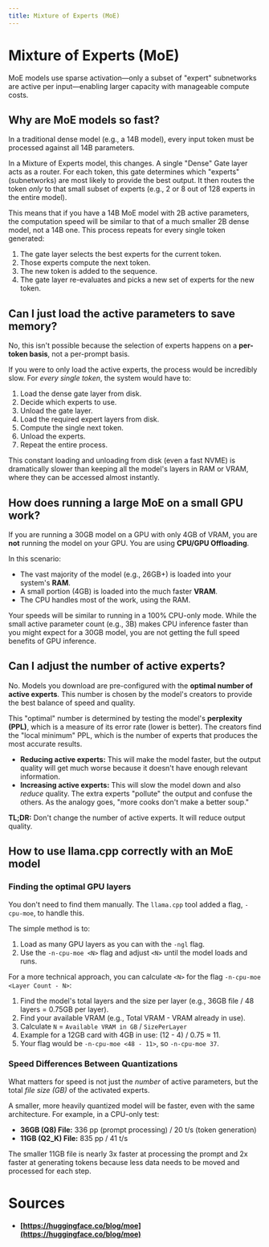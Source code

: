 ```yaml
---
title: Mixture of Experts (MoE)
---
```


# Mixture of Experts (MoE)

MoE models use sparse activation—only a subset of "expert" subnetworks are active per input—enabling larger capacity with manageable compute costs.

## Why are MoE models so fast?

In a traditional dense model (e.g., a 14B model), every input token must be processed against all 14B parameters.

In a Mixture of Experts model, this changes. A single "Dense" Gate layer acts as a router. For each token, this gate determines which "experts" (subnetworks) are most likely to provide the best output. It then routes the token *only* to that small subset of experts (e.g., 2 or 8 out of 128 experts in the entire model).

This means that if you have a 14B MoE model with 2B active parameters, the computation speed will be similar to that of a much smaller 2B dense model, not a 14B one. This process repeats for every single token generated:

1.  The gate layer selects the best experts for the current token.
2.  Those experts compute the next token.
3.  The new token is added to the sequence.
4.  The gate layer re-evaluates and picks a new set of experts for the new token.

## Can I just load the active parameters to save memory?

No, this isn't possible because the selection of experts happens on a **per-token basis**, not a per-prompt basis.

If you were to only load the active experts, the process would be incredibly slow. For *every single token*, the system would have to:

1.  Load the dense gate layer from disk.
2.  Decide which experts to use.
3.  Unload the gate layer.
4.  Load the required expert layers from disk.
5.  Compute the single next token.
6.  Unload the experts.
7.  Repeat the entire process.

This constant loading and unloading from disk (even a fast NVME) is dramatically slower than keeping all the model's layers in RAM or VRAM, where they can be accessed almost instantly.

## How does running a large MoE on a small GPU work?

If you are running a 30GB model on a GPU with only 4GB of VRAM, you are **not** running the model on your GPU. You are using **CPU/GPU Offloading**.

In this scenario:
* The vast majority of the model (e.g., 26GB+) is loaded into your system's **RAM**.
* A small portion (4GB) is loaded into the much faster **VRAM**.
* The CPU handles most of the work, using the RAM.

Your speeds will be similar to running in a 100% CPU-only mode. While the small active parameter count (e.g., 3B) makes CPU inference faster than you might expect for a 30GB model, you are not getting the full speed benefits of GPU inference.

## Can I adjust the number of active experts?

No. Models you download are pre-configured with the **optimal number of active experts**. This number is chosen by the model's creators to provide the best balance of speed and quality.

This "optimal" number is determined by testing the model's **perplexity (PPL)**, which is a measure of its error rate (lower is better). The creators find the "local minimum" PPL, which is the number of experts that produces the most accurate results.

* **Reducing active experts:** This will make the model faster, but the output quality will get much worse because it doesn't have enough relevant information.
* **Increasing active experts:** This will slow the model down and also *reduce* quality. The extra experts "pollute" the output and confuse the others. As the analogy goes, "more cooks don't make a better soup."

**TL;DR:** Don't change the number of active experts. It will reduce output quality.

## How to use llama.cpp correctly with an MoE model

### Finding the optimal GPU layers

You don't need to find them manually. The `llama.cpp` tool added a flag, `-cpu-moe`, to handle this.

The simple method is to:
1.  Load as many GPU layers as you can with the `-ngl` flag.
2.  Use the `-n-cpu-moe <N>` flag and adjust `<N>` until the model loads and runs.

For a more technical approach, you can calculate `<N>` for the flag `-n-cpu-moe <Layer Count - N>`:
1.  Find the model's total layers and the size per layer (e.g., 36GB file / 48 layers = 0.75GB per layer).
2.  Find your available VRAM (e.g., Total VRAM - VRAM already in use).
3.  Calculate `N` = `Available VRAM in GB` / `SizePerLayer`
4.  Example for a 12GB card with 4GB in use: (12 - 4) / 0.75 ≈ 11.
5.  Your flag would be `-n-cpu-moe <48 - 11>`, so `-n-cpu-moe 37`.

### Speed Differences Between Quantizations

What matters for speed is not just the *number* of active parameters, but the total *file size (GB)* of the activated experts.

A smaller, more heavily quantized model will be faster, even with the same architecture. For example, in a CPU-only test:
* **36GB (Q8) File:** 336 pp (prompt processing) / 20 t/s (token generation)
* **11GB (Q2_K) File:** 835 pp / 41 t/s

The smaller 11GB file is nearly 3x faster at processing the prompt and 2x faster at generating tokens because less data needs to be moved and processed for each step.


# Sources

- **[https://huggingface.co/blog/moe](https://huggingface.co/blog/moe)**